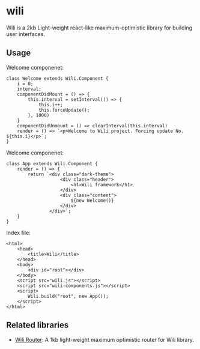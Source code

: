 # wili
Wili  is a 2kb Light-weight react-like maximum-optimistic library for building user interfaces.

## Usage

Welcome componenet:

    class Welcome extends Wili.Component {
        i = 0;
        interval;
        componentDidMount = () => {
            this.interval = setInterval(() => {
                this.i++;
                this.forceUpdate();
            }, 1000)
        }
        componentDidUnmount = () => clearInterval(this.interval)
        render = () => `<p>Welcome to Wili project. Forcing update No. ${this.i}</p>`;
    }

Welcome componenet:

    class App extends Wili.Component {
        render = () => {
            return `<div class="dark-theme">
                        <div class="header">
                            <h1>Wili framework</h1>
                        </div>
                        <div class="content">
                            ${new Welcome()}
                        </div>
                    </div>`;
        }
    }
  
Index file:


    <html>
        <head>
            <title>Wili</title>
        </head>
        <body>
            <div id="root"></div>
        </body>
        <script src="wili.js"></script>
        <script src="wili-components.js"></script>
        <script>
            Wili.build("root", new App());
        </script>
    </html>

## Related libraries
 - [Wili Router](https://github.com/pwwiur/wili-router): A 1kb light-weight maximum optimistic router for Wili library.
